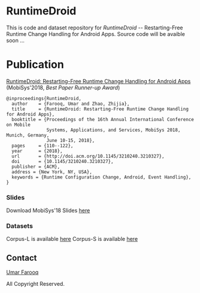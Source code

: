 # RuntimeDroid
This is code and dataset repository for _RuntimeDroid_ -- Restarting-Free Runtime Change Handling for Android Apps.
Source code will be avaible soon ...

# Publication
[RuntimeDroid: Restarting-Free Runtime Change Handling for Android Apps](http://www.cs.ucr.edu/~ufaro001/docs/papers/mobisys18.pdf) (MobiSys'2018, _Best Paper Runner-up Award_)
```
@inproceedings{RuntimeDroid,
  author    = {Farooq, Umar and Zhao, Zhijia},
  title     = {RuntimeDroid: Restarting-Free Runtime Change Handling for Android Apps},
  booktitle = {Proceedings of the 16th Annual International Conference on Mobile
               Systems, Applications, and Services, MobiSys 2018, Munich, Germany,
               June 10-15, 2018},
  pages     = {110--122},
  year      = {2018},
  url       = {http://doi.acm.org/10.1145/3210240.3210327},
  doi       = {10.1145/3210240.3210327},
  publisher = {ACM},
  address = {New York, NY, USA},
  keywords = {Runtime Configuration Change, Android, Event Handling},
}
```
### Slides

Download MobiSys'18 Slides [here](https://github.com/ufarooq/RuntimeDroid/blob/master/MobiSys18Talk.pptx)

### Datasets

Corpus-L is available [here](https://htmlpreview.github.io/?https://github.com/ufarooq/RuntimeDroid/blob/master/datasets/CorpusL.htm)
Corpus-S is available [here](https://htmlpreview.github.io/?https://github.com/ufarooq/RuntimeDroid/blob/master/datasets/CorpusS.htm)

## Contact
[Umar Farooq](http://www.cs.ucr.edu/~ufaro001/) 

All Copyright Reserved.
